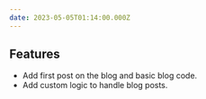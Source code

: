 ```yaml
---
date: 2023-05-05T01:14:00.000Z
---
```

## Features

- Add first post on the blog and basic blog code.
- Add custom logic to handle blog posts.
